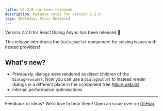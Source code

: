 ```yaml
---
title: V2.2.0 has been released
description: Release notes for version 2.2.0
tags: [Release, Minor Release]
---
```


Version 2.2.0 for React Dialog Async has been released 🎉

This release introduces the `DialogOutlet` component for solving issues with nested providers!
<!-- truncate -->

## What's new?
* Previously, dialogs were rendered as direct children of the `DialogProvider`. Now you can use a `DialogOutlet` to instead render dialogs in a different place in the component tree  ([More details](/API/dialog-outlet))
* Internal performance optimisations
---

Feedback or ideas? We'd love to hear them! Open an issue over on [GitHub](https://github.com/a16n-dev/react-dialog-async/issues).


